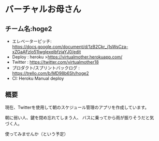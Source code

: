 # バーチャルお母さん

## チーム名:hoge2 
- エレベーターピッチ: <https://docs.google.com/document/d/1zB2Ckr_j1sWsCza-xZGaAFzlo51IwgIexqlbfzjaYJ0/edit>  
- Deploy : heroku ><https://virtualmother.herokuapp.com/>
- Twitter : <https://twitter.com/virtualmother18>
- プロダクト/スプリントバックログ : <https://trello.com/b/MD98b6Sh/hoge2>
- CI: Heroku Manual deploy

## 概要
現在、Twitterを使用して朝のスケジュール管理のアプリを作成しています。

朝に弱い人、鍵を閉め忘れてしまう人、
バスに乗ってから雨が振りそうだと気づく人。

使ってみませんか（という予定）
